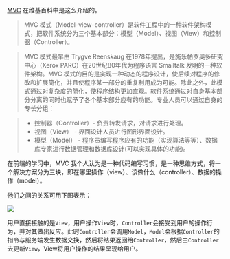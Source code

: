 [MVC](https://zh.wikipedia.org/wiki/MVC) 在维基百科中是这么介绍的。

>MVC 模式（Model–view–controller）是软件工程中的一种软件架构模式，把软件系统分为三个基本部分：模型（Model）、视图（View）和控制器（Controller）。

>MVC 模式最早由 Trygve Reenskaug 在1978年提出，是施乐帕罗奥多研究中心（Xerox PARC）在20世纪80年代为程序语言 Smalltalk 发明的一种软件架构。MVC 模式的目的是实现一种动态的程序设计，使后续对程序的修改和扩展简化，并且使程序某一部分的重复利用成为可能。除此之外，此模式通过对复杂度的简化，使程序结构更加直观。软件系统通过对自身基本部分分离的同时也赋予了各个基本部分应有的功能。专业人员可以通过自身的专长分组：

>- 控制器（Controller）- 负责转发请求，对请求进行处理。
>- 视图（View） - 界面设计人员进行图形界面设计。
>- 模型（Model） - 程序员编写程序应有的功能（实现算法等等）、数据库专家进行数据管理和数据库设计(可以实现具体的功能)。

在前端的学习中，MVC 我个人认为是一种代码编写习惯，是一种思维方式，将一个解决方案分为三块，即在哪里操作（view）、该做什么（controller）、数据的操作（model）。

他们之间的关系可用下图表示：

![](https://i.loli.net/2018/06/06/5b1768f5008f3.png)

用户直接接触的是`View`，用户操作`View`时，`Controller`会接受到用户的操作行为，并对其做出反应。此时`Controller`会调用`Model`，`Model`会根据`Controller`的指令与服务端发生数据交换，然后将结果返回给`Controller`，然后由`Controller`去更新`View`，View将用户操作的结果呈现给用户。
